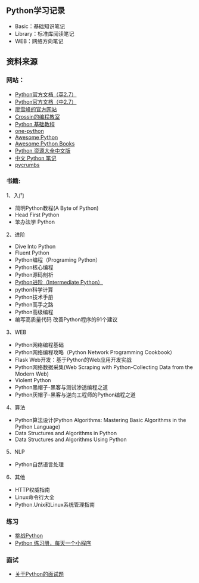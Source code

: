 ﻿## Python学习记录
- Basic：基础知识笔记
- Library：标准库阅读笔记
- WEB：网络方向笔记

## 资料来源
### 网站：
- [Python官方文档（英2.7）](http://docs.python.org/2.7/)
- [Python官方文档（中2.7）](http://www.pythondoc.com/pythontutorial27/index.html)
- [廖雪峰的官方网站](http://www.liaoxuefeng.com/)
- [Crossin的编程教室](http://crossincode.com/home/)
- [Python 基础教程](http://www.runoob.com/python/python-tutorial.html)
- [one-python](https://github.com/geekan/one-python)
- [Awesome Python](https://github.com/vinta/awesome-python)
- [Awesome Python Books](https://github.com/Junnplus/awesome-python-books)
- [Python 资源大全中文版](https://github.com/jobbole/awesome-python-cn)
- [中文 Python 笔记](https://github.com/lijin-THU/notes-python)
- [pycrumbs](https://github.com/kirang89/pycrumbs)

### 书籍:
1、入门
- 简明Python教程(A Byte of Python)
- Head First Python
- 笨办法学 Python

2、进阶
- Dive Into Python
- Fluent Python
- Python编程（Programing Python）
- Python核心编程
- Python源码剖析
- [Python进阶（Intermediate Python）](https://github.com/eastlakeside/interpy-zh)
- python科学计算
- Python技术手册
- Python高手之路
- Python高级编程
- 编写高质量代码 改善Python程序的91个建议

3、WEB
- Python网络编程基础
- Python网络编程攻略（Python Network Programming Cookbook）
- Flask Web开发：基于Python的Web应用开发实战
- Python网络数据采集(Web Scraping with Python-Collecting Data from the Modern Web)
- Violent Python
- Python黑帽子-黑客与测试渗透编程之道
- Python灰帽子-黑客与逆向工程师的Python编程之道

4、算法
- Python算法设计(Python Algorithms: Mastering Basic Algorithms in the Python Language)
- Data Structures and Algorithms in Python
- Data Structures and Algorithms Using Python

5、NLP
- Python自然语言处理

6、其他
- HTTP权威指南
- Linux命令行大全
- Python.Unix和Linux系统管理指南

### 练习
- [挑战Python](http://www.pythontip.com/coding/code_oj)
- [Python 练习册，每天一个小程序](https://github.com/Yixiaohan/show-me-the-code)

### 面试
- [关于Python的面试题](https://github.com/taizilongxu/interview_python)
